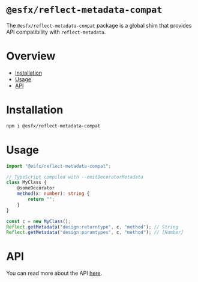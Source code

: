 # `@esfx/reflect-metadata-compat`

The `@esfx/reflect-metadata-compat` package is a global shim that provides API compatibility with `reflect-metadata`.

# Overview

* [Installation](#installation)
* [Usage](#usage)
* [API](#api)

# Installation

```sh
npm i @esfx/reflect-metadata-compat
```

# Usage

```ts
import "@esfx/reflect-metadata-compat";

// TypeScript compiled with --emitDecoratorMetadata
class MyClass {
    @someDecorator
    method(x: number): string {
        return "";
    }
}

const c = new MyClass();
Reflect.getMetadata("design:returntype", c, "method"); // String
Reflect.getMetadata("design:paramtypes", c, "method"); // [Number]
```

# API

You can read more about the API [here](https://esfx.js.org/esfx/api/reflect-metadata-compat.html).
